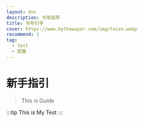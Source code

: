 ```yaml
---
layout: doc
description: 书写指导
title: 书写引导
cover: https://www.bythewayer.com/img/txcos.webp
recommend: 1
tag:
  - test
  - 配置
---
```


# 新手指引

> This is Guide

:::tip
This is My Test
:::
